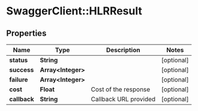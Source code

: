 # SwaggerClient::HLRResult

## Properties
Name | Type | Description | Notes
------------ | ------------- | ------------- | -------------
**status** | **String** |  | [optional] 
**success** | **Array&lt;Integer&gt;** |  | [optional] 
**failure** | **Array&lt;Integer&gt;** |  | [optional] 
**cost** | **Float** | Cost of the response | [optional] 
**callback** | **String** | Callback URL provided | [optional] 


